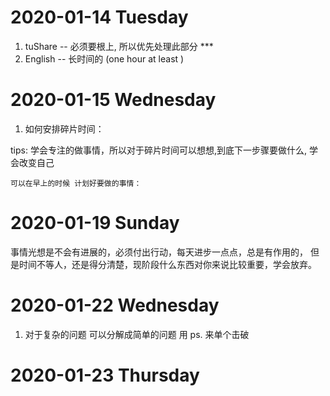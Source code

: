 # 2020-01-14  Tuesday 

1. tuShare -- 必须要根上, 所以优先处理此部分 *** 
2. English -- 长时间的 (one hour at least )

# 2020-01-15  Wednesday 

1. 如何安排碎片时间：
    
tips:
    学会专注的做事情，所以对于碎片时间可以想想,到底下一步骤要做什么, 学会改变自己

    可以在早上的时候 计划好要做的事情：
    
# 2020-01-19  Sunday 

事情光想是不会有进展的，必须付出行动，每天进步一点点，总是有作用的，
但是时间不等人，还是得分清楚，现阶段什么东西对你来说比较重要，学会放弃。


# 2020-01-22  Wednesday 
1. 对于复杂的问题 可以分解成简单的问题 用 ps. 来单个击破


# 2020-01-23  Thursday 
